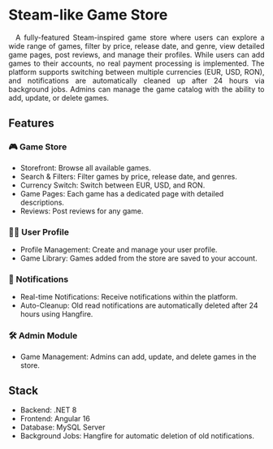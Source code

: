 #  Steam-like Game Store
<div align="justify">
  <p>
 &emsp;A fully-featured Steam-inspired game store where users can explore a wide range of games, filter by price, release date, and genre, view detailed game pages, post reviews, and manage their profiles. While users can add games to their accounts, no real payment processing is implemented. The platform supports switching between multiple currencies (EUR, USD, RON), and notifications are automatically cleaned up after 24 hours via background jobs.
Admins can manage the game catalog with the ability to add, update, or delete games.
  </p>
</div>

## Features
###  🎮 Game Store
-  Storefront: Browse all available games.
-  Search & Filters: Filter games by price, release date, and genres.
-  Currency Switch: Switch between EUR, USD, and RON.
-  Game Pages: Each game has a dedicated page with detailed descriptions.
-  Reviews: Post reviews for any game.
###  🧑‍💻 User Profile
-  Profile Management: Create and manage your user profile.
-  Game Library: Games added from the store are saved to your account.
###  🔔 Notifications
-  Real-time Notifications: Receive notifications within the platform.
-  Auto-Cleanup: Old read notifications are automatically deleted after 24 hours using Hangfire.
###  🛠 Admin Module
-  Game Management: Admins can add, update, and delete games in the store.

##  Stack
-  Backend: .NET 8
-  Frontend: Angular 16
-  Database: MySQL Server
-  Background Jobs: Hangfire for automatic deletion of old notifications.

